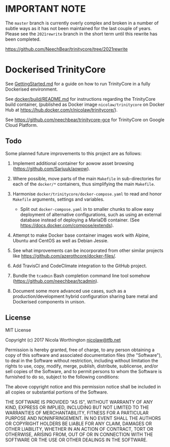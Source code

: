 # IMPORTANT NOTE

The `master` branch is currently overly complex and broken in a number of subtle
ways as it has not been maintained for the last couple of years. Please see the
`2021rewrite` branch in the short term until this rewrite has been completed.

https://github.com/NeechBear/trinitycore/tree/2021rewrite


# Dockerised TrinityCore

See [GettingStarted.md](GettingStarted.md) for a guide on how to run TrinityCore
in a fully Dockerised environment.

See [docker/build/README.md](docker/build/README.md) for instructions regarding
the TrinityCore build container, (published as Docker image
`nicolaw/trinitycore` on Docker Hub at
https://hub.docker.com/r/nicolaw/trinitycore/).

See https://github.com/neechbear/trinitycore-gce for TrinityCore on Google
Cloud Platform.

## Todo

Some planned future improvements to this project are as follows:

  1. Implement additional container for aowow asset browsing
     (https://github.com/Sarjuuk/aowow).

  2. Where possible, move parts of the main `Makefile` in sub-directories for
     each of the `docker/*` containers, thus simplifying the main `Makefile`.

  3. Harmonise `docker/trinitycore/docker-compose.yaml` to read and honor
     `Makefile` arguments, settings and variables.

      * Split out `docker-compose.yaml` in to smaller chunks to allow easy
        deployment of alternative configurations, such as using an external
        database instead of deploying a MariaDB container.
        (See https://docs.docker.com/compose/extends).

  4. Attempt to make Docker base container images work with Alpine, Ubuntu and
     CentOS as well as Debian Jessie.

  5. See what improvements can be incorporated from other similar projects like
     https://github.com/azerothcore/docker-files/.

  6. Add TravisCI and CodeClimate integration to the GitHub project.

  7. Bundle the `tcadmin` Bash completion command line tool somehow
     (https://github.com/neechbear/tcadmin).

  8. Document some more advanced use cases, such as a production/development
     hybrid configuration sharing bare metal and Dockerised components in
     unison.


## License

MIT License

Copyright (c) 2017 Nicola Worthington <nicolaw@tfb.net>

Permission is hereby granted, free of charge, to any person obtaining a copy
of this software and associated documentation files (the "Software"), to deal
in the Software without restriction, including without limitation the rights
to use, copy, modify, merge, publish, distribute, sublicense, and/or sell
copies of the Software, and to permit persons to whom the Software is
furnished to do so, subject to the following conditions:

The above copyright notice and this permission notice shall be included in all
copies or substantial portions of the Software.

THE SOFTWARE IS PROVIDED "AS IS", WITHOUT WARRANTY OF ANY KIND, EXPRESS OR
IMPLIED, INCLUDING BUT NOT LIMITED TO THE WARRANTIES OF MERCHANTABILITY,
FITNESS FOR A PARTICULAR PURPOSE AND NONINFRINGEMENT. IN NO EVENT SHALL THE
AUTHORS OR COPYRIGHT HOLDERS BE LIABLE FOR ANY CLAIM, DAMAGES OR OTHER
LIABILITY, WHETHER IN AN ACTION OF CONTRACT, TORT OR OTHERWISE, ARISING FROM,
OUT OF OR IN CONNECTION WITH THE SOFTWARE OR THE USE OR OTHER DEALINGS IN THE
SOFTWARE.

